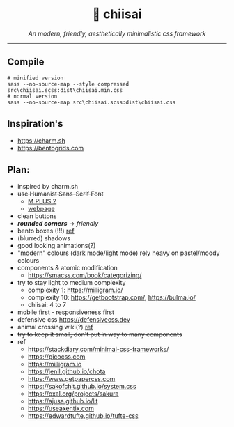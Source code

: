 <h1 align="center">🍱 chiisai</h1>
<p align="center">
  <i>An modern, friendly, aesthetically minimalistic css framework</i>
</p>
<hr>

## Compile

```nu
# minified version
sass --no-source-map --style compressed src\chiisai.scss:dist\chiisai.min.css
# normal version
sass --no-source-map src\chiisai.scss:dist\chiisai.css
```

## Inspiration's

- https://charm.sh
- https://bentogrids.com

## Plan:

- inspired by charm.sh
- ~~use Humanist Sans-Serif Font~~
  - [M PLUS 2](https://fonts.google.com/specimen/M+PLUS+2)
  - [webpage](https://mplusfonts.github.io)
- clean buttons
- **_rounded corners_** -> _friendly_
- bento boxes (!!!) [ref](https://bentogrids.com)
- (blurred) shadows
- good looking animations(?)
- "modern" colours (dark mode/light mode) rely heavy on pastel/moody colours
- components & atomic modification
  - <https://smacss.com/book/categorizing/>
- try to stay light to medium complexity
  - complexity 1: <https://milligram.io/>
  - complexity 10: <https://getbootstrap.com/>, <https://bulma.io/>
  - chiisai: 4 to 7
- mobile first - responsiveness first
- defensive css <https://defensivecss.dev>
- animal crossing wiki(?) [ref](https://nookipedia.com/wiki/Main_Page)
- ~~try to keep it small, don't put in way to many components~~
- ref
  - <https://stackdiary.com/minimal-css-frameworks/>
  - <https://picocss.com>
  - <https://milligram.io>
  - <https://jenil.github.io/chota>
  - <https://www.getpapercss.com>
  - <https://sakofchit.github.io/system.css>
  - <https://oxal.org/projects/sakura>
  - <https://ajusa.github.io/lit>
  - <https://useaxentix.com>
  - <https://edwardtufte.github.io/tufte-css>
